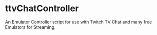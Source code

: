 # ttvChatController
An Emulator Controller script for use with Twitch TV Chat and many free Emulators for Streaming.
